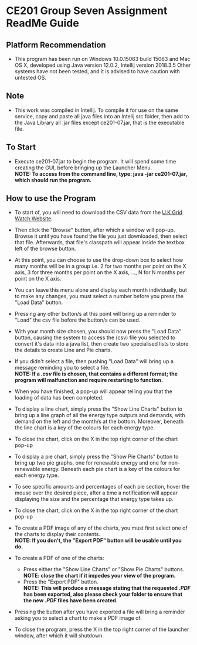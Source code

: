 # CE201 Group Seven Assignment ReadMe Guide

## Platform Recommendation
* This program has been run on Windows 10.0.15063 build 15063 and Mac OS X, developed using Java version 12.0.2, Intellij version 2018.3.5 Other systems have not been tested, and it is advised to have caution with untested OS.

## Note
* This work was compiled in Intellij. To compile it for use on the same service, copy and paste all java files into an Intelij src folder, then add to the Java Library all .jar files except ce201-07.jar, that is the executable file.

## To Start
* Execute ce201-07.jar to begin the program. It will spend some time creating the GUI, before bringing up the Launcher Menu.  
**NOTE: To access from the command line, type: java -jar ce201-07.jar, which should run the program.**

## How to use the Program
* To start of, you will need to download the CSV data from the [U.K Grid Watch Website](https://www.gridwatch.templar.co.uk/download.php). 

* Then click the "Browse" button, after which a window will pop-up. Browse it until you have found the file you just downloaded, then select that file. Afterwards, that file's classpath will appear inside the textbox left of the browse button.

* At this point, you can choose to use the drop-down box to select how many months will be in a group i.e. 2 for two months per point on 
the X axis, 3 for three months per point on the X axis, ..., N for N months per point on the X axis.

* You can leave this menu alone and display each month individually, but to make any changes, you must select a number before you press
the "Load Data" button.

* Pressing any other button/s at this point will bring up a reminder to "Load" the csv file before the button/s can be used.

* With your month size chosen, you should now press the "Load Data" button, causing the system to access the (csv) file you selected to convert it's data into a java list, then create two specialised lists to store the details to create Line and Pie charts.

* If you didn't select a file, then pushing "Load Data" will bring up a message reminding you to select a file.  
**NOTE: If a *.csv* file is chosen, that contains a different format; the program will malfunction and require restarting to function.**

* When you have finished, a pop-up will appear telling you that the loading of data has been completed.

* To display a line chart, simply press the "Show Line Charts" button to bring up a line graph of all the energy type outputs and demands, with demand on the left and the month/s at the bottom. Moreover, beneath the line chart is a key of the colours for each energy type.

* To close the chart, click on the X in the top right corner of the chart pop-up

* To display a pie chart, simply press the "Show Pie Charts" button to bring up two pie graphs, one for renewable energy and one for non-renewable energy. Beneath each pie chart is a key of the colours for each energy type.

* To see specific amounts and percentages of each pie section, hover the mouse over the desired piece, after a time a notification will
appear displaying the size and the percentage that energy type takes up.

* To close the chart, click on the X in the top right corner of the chart pop-up

* To create a PDF image of any of the charts, you must first select one of the charts to display their contents.  
**NOTE: If you don't, the "Export PDF" button will be usable until you do.**

* To create a PDF of one of the charts:
  * Press either the "Show Line Charts" or "Show Pie Charts" buttons.  
  **NOTE: close the chart if it impedes your view of the program.**
  * Press the "Export PDF" button.  
  **NOTE: This will produce a message stating that the requested *.PDF* has been exported, also please check your folder to ensure that the new *.PDF* files have been created.**

* Pressing the button after you have exported a file will bring a reminder asking you to select a chart to make a PDF image of.

* To close the program, press the X in the top right corner of the launcher window, after which it will shutdown.
